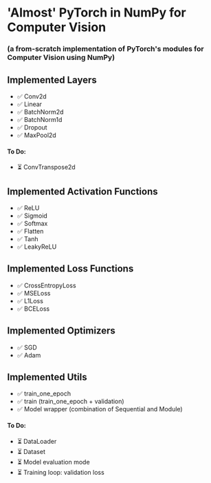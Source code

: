 # 'Almost' PyTorch in NumPy for Computer Vision
### (a from-scratch implementation of PyTorch's modules for Computer Vision using NumPy)

## Implemented Layers
- ✅ Conv2d
- ✅ Linear
- ✅ BatchNorm2d
- ✅ BatchNorm1d
- ✅ Dropout
- ✅ MaxPool2d
#### To Do:
- ⏳ ConvTranspose2d

## Implemented Activation Functions
- ✅ ReLU
- ✅ Sigmoid
- ✅ Softmax
- ✅ Flatten
- ✅ Tanh
- ✅ LeakyReLU

## Implemented Loss Functions
- ✅ CrossEntropyLoss
- ✅ MSELoss
- ✅ L1Loss
- ✅ BCELoss

## Implemented Optimizers
- ✅ SGD
- ✅ Adam

## Implemented Utils
- ✅ train_one_epoch
- ✅ train (train_one_epoch + validation)
- ✅ Model wrapper (combination of Sequential and Module) 
#### To Do:
- ⏳ DataLoader
- ⏳ Dataset
- ⏳ Model evaluation mode
- ⏳ Training loop: validation loss
